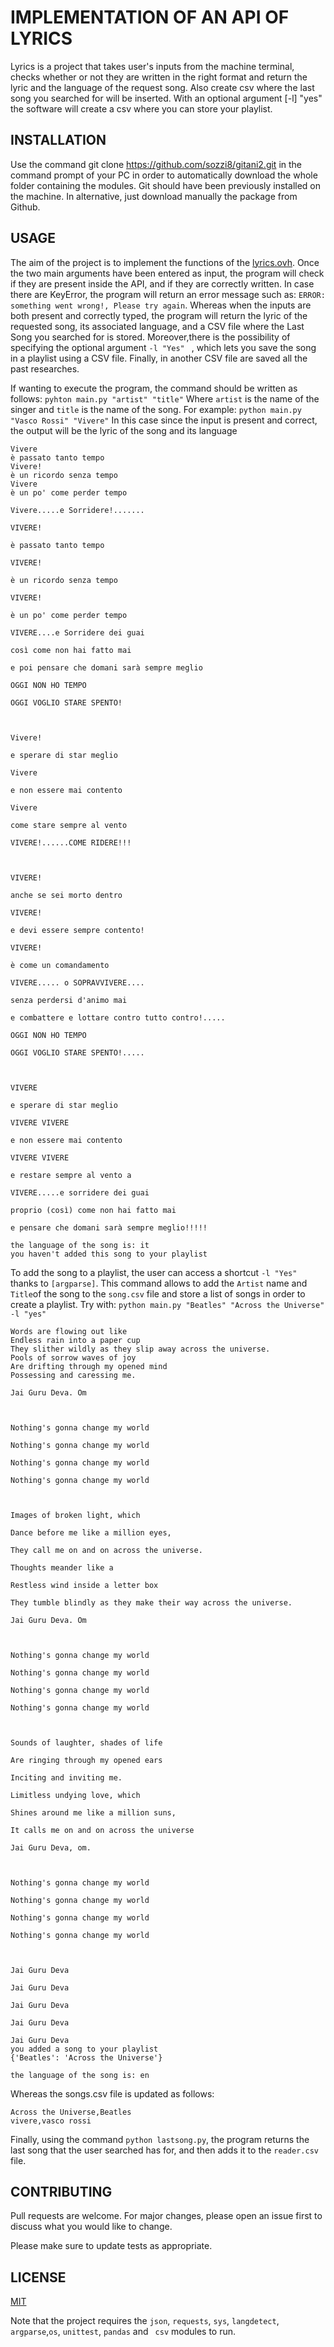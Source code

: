
# IMPLEMENTATION OF AN API  OF LYRICS
Lyrics is a project that takes user's inputs from the machine terminal, checks whether or not they are written in the right format and return the lyric and the language of the request song. Also create  csv where the last song you searched for will be inserted. With an optional argument [-l] "yes" the software will create a csv where you can store your playlist.

## INSTALLATION
Use the command git clone https://github.com/sozzi8/gitani2.git  in the command prompt of your PC in order to automatically download the whole folder containing the modules. Git should have been previously installed on the machine. In alternative, just download manually the package from Github.

## USAGE
The aim of the project is to implement the functions of the [lyrics.ovh](https://lyricsovh.docs.apiary.io/#).
Once the two main arguments have been entered as input, the program will check if they are present inside the API, and if they are correctly written.
In case there are KeyError, the program will return an error message such as: ```ERROR: something went wrong!, Please try again```.
Whereas when the inputs are both present and correctly typed, the program will return the lyric of the requested song, its associated language, and a CSV file where the Last Song you searched for is stored.
Moreover,there is the possibility of specifying the optional argument ```-l "Yes" ``` , which lets you save the song in a playlist using a CSV file.
Finally, in another CSV file are saved all the past researches.

If wanting to execute the program, the command should be written as follows:
  ```pyhton main.py "artist" "title"```
Where ```artist``` is the name of the singer and ```title``` is the name of the song. For example:
  ```python main.py "Vasco Rossi" "Vivere"```
In this case since the input is present and correct, the output will be the lyric of the song and its language

```Vivere by Vasco Rossi:
Vivere
è passato tanto tempo
Vivere!
è un ricordo senza tempo
Vivere
è un po' come perder tempo

Vivere.....e Sorridere!.......

VIVERE!

è passato tanto tempo

VIVERE!

è un ricordo senza tempo

VIVERE!

è un po' come perder tempo

VIVERE....e Sorridere dei guai

così come non hai fatto mai

e poi pensare che domani sarà sempre meglio

OGGI NON HO TEMPO

OGGI VOGLIO STARE SPENTO!



Vivere!

e sperare di star meglio

Vivere

e non essere mai contento

Vivere

come stare sempre al vento

VIVERE!......COME RIDERE!!!



VIVERE!

anche se sei morto dentro

VIVERE!

e devi essere sempre contento!

VIVERE!

è come un comandamento

VIVERE..... o SOPRAVVIVERE....

senza perdersi d'animo mai

e combattere e lottare contro tutto contro!.....

OGGI NON HO TEMPO

OGGI VOGLIO STARE SPENTO!.....



VIVERE

e sperare di star meglio

VIVERE VIVERE

e non essere mai contento

VIVERE VIVERE

e restare sempre al vento a

VIVERE.....e sorridere dei guai

proprio (così) come non hai fatto mai

e pensare che domani sarà sempre meglio!!!!!

the language of the song is: it
you haven't added this song to your playlist
```
To add the song to a playlist, the user can access a shortcut ```-l "Yes"``` thanks to ```[argparse]```. This command allows to add the ```Artist``` name and ``` Title ```of the song to the ```song.csv``` file and store a list of songs in order to create a playlist. Try with: ```python main.py "Beatles" "Across the Universe" -l "yes" ```


```Across the Universe by Beatles:
Words are flowing out like
Endless rain into a paper cup
They slither wildly as they slip away across the universe.
Pools of sorrow waves of joy
Are drifting through my opened mind
Possessing and caressing me.

Jai Guru Deva. Om



Nothing's gonna change my world

Nothing's gonna change my world

Nothing's gonna change my world

Nothing's gonna change my world



Images of broken light, which

Dance before me like a million eyes,

They call me on and on across the universe.

Thoughts meander like a

Restless wind inside a letter box

They tumble blindly as they make their way across the universe.

Jai Guru Deva. Om



Nothing's gonna change my world

Nothing's gonna change my world

Nothing's gonna change my world

Nothing's gonna change my world



Sounds of laughter, shades of life

Are ringing through my opened ears

Inciting and inviting me.

Limitless undying love, which

Shines around me like a million suns,

It calls me on and on across the universe

Jai Guru Deva, om.



Nothing's gonna change my world

Nothing's gonna change my world

Nothing's gonna change my world

Nothing's gonna change my world



Jai Guru Deva

Jai Guru Deva

Jai Guru Deva

Jai Guru Deva

Jai Guru Deva
you added a song to your playlist
{'Beatles': 'Across the Universe'}

the language of the song is: en
```

Whereas the songs.csv file is updated as follows:

```
Across the Universe,Beatles
vivere,vasco rossi
```

Finally, using the command ``` python lastsong.py ```, the program returns the last song that the user searched has for, and then adds it to the ```reader.csv``` file.


## CONTRIBUTING
Pull requests are welcome. For major changes, please open an issue first to discuss what you would like to change.

Please make sure to update tests as appropriate.

## LICENSE
[MIT](https://choosealicense.com/licenses/mit/)


Note that the project requires the ```json```, ```requests```, ```sys```, ```langdetect```, ```argparse```,```os```, ```unittest```, ```pandas``` and ``` csv```  modules to run.
